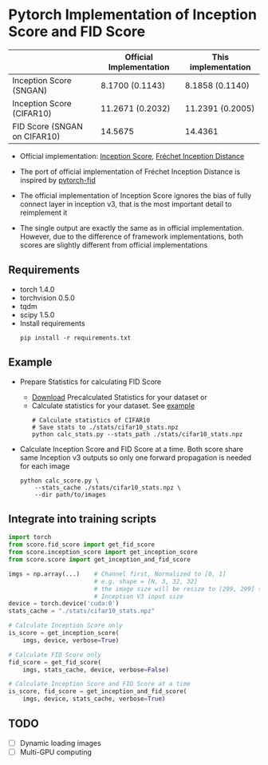 # Pytorch Implementation of Inception Score and FID Score

|                            |Official Implementation|This implementation|
|----------------------------|-----------------------|-------------------|
|Inception Score (SNGAN)     |8.1700 (0.1143)        |8.1858 (0.1140)    |
|Inception Score (CIFAR10)   |11.2671 (0.2032)       |11.2391 (0.2005)   |
|FID Score (SNGAN on CIFAR10)|14.5675                |14.4361            |

- Official implementation: [Inception Score](https://github.com/openai/improved-gan), [Fréchet Inception Distance](https://github.com/bioinf-jku/TTUR)

- The port of official implementation of Fréchet Inception Distance is inspired 
by [pytorch-fid](https://github.com/mseitzer/pytorch-fid)

- The official implementation of Inception Score ignores the bias of fully connect layer in inception v3, that is the most important detail to reimplement it

- The single output are exactly the same as in official implementation. However, due to the difference of framework implementations, both scores are slightly different from official implementations

## Requirements
- torch 1.4.0
- torchvision 0.5.0
- tqdm
- scipy 1.5.0
- Install requirements
    ```
    pip install -r requirements.txt
    ```

## Example
- Prepare Statistics for calculating FID Score
    - [Download](https://github.com/bioinf-jku/TTUR#precalculated-statistics-for-fid-calculation) Precalculated Statistics for your dataset or
    - Calculate statistics for your dataset. See [example](./calc_stats.py)
        ```
        # Calculate statistics of CIFAR10
        # Save stats to ./stats/cifar10_stats.npz
        python calc_stats.py --stats_path ./stats/cifar10_stats.npz
        ```

- Calculate Inception Score and FID Score at a time. Both score share same
Inception v3 outputs so only one forward propagation is needed for each image
    ```
    python calc_score.py \
        --stats_cache ./stats/cifar10_stats.npz \
        --dir path/to/images
    ```

## Integrate into training scripts
```python
import torch
from score.fid_score import get_fid_score
from score.inception_score import get_inception_score
from score.score import get_inception_and_fid_score

imgs = np.array(...)    # Channel first, Normalized to [0, 1]
                        # e.g. shape = [N, 3, 32, 32]
                        # the image size will be resize to [299, 299] to match
                        # Inception V3 input size
device = torch.device('cuda:0')
stats_cache = "./stats/cifar10_stats.npz"

# Calculate Inception Score only
is_score = get_inception_score(
    imgs, device, verbose=True)

# Calculate FID Score only
fid_score = get_fid_score(
    imgs, stats_cache, device, verbose=False)

# Calculate Inception Score and FID Score at a time
is_score, fid_score = get_inception_and_fid_score(
    imgs, device, stats_cache, verbose=True)
```

## TODO

- [ ] Dynamic loading images
- [ ] Multi-GPU computing